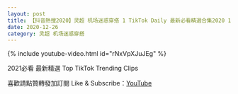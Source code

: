 ```yaml
---
layout: post
title: 【抖音熱搜2020】灵超 机场迷惑穿搭 1 TikTok Daily 最新必看精選合集2020 12 26
date: 2020-12-26
category: 灵超 机场迷惑穿搭
---
```


{% include youtube-video.html id="rNxVpXJuJEg" %}

2021必看 最新精選 Top TikTok Trending Clips

喜歡請點贊轉發加訂閱 Like & Subscribe：[YouTube](https://www.youtube.com/channel/UCAoR7VcanIPd04uEq_GIylA/videos)

